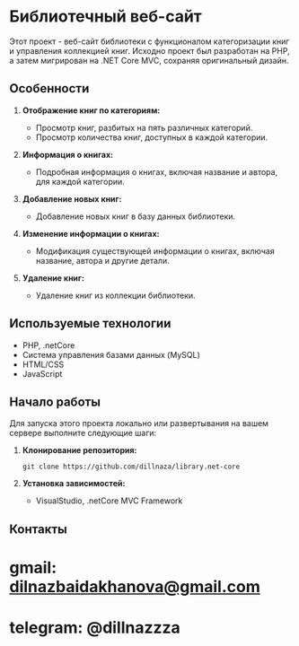 # Библиотечный веб-сайт

Этот проект - веб-сайт библиотеки с функционалом категоризации книг и управления коллекцией книг. Исходно проект был разработан на PHP, а затем мигрирован на .NET Core MVC, сохраняя оригинальный дизайн.

## Особенности

1. **Отображение книг по категориям:**
   - Просмотр книг, разбитых на пять различных категорий.
   - Просмотр количества книг, доступных в каждой категории.

2. **Информация о книгах:**
   - Подробная информация о книгах, включая название и автора, для каждой категории.

3. **Добавление новых книг:**
   - Добавление новых книг в базу данных библиотеки.

4. **Изменение информации о книгах:**
   - Модификация существующей информации о книгах, включая название, автора и другие детали.

5. **Удаление книг:**
   - Удаление книг из коллекции библиотеки.

## Используемые технологии

- PHP, .netCore
- Система управления базами данных (MySQL)
- HTML/CSS
- JavaScript

## Начало работы

Для запуска этого проекта локально или развертывания на вашем сервере выполните следующие шаги:

1. **Клонирование репозитория:**
   ```
   git clone https://github.com/dillnaza/library.net-core
   ```

2. **Установка зависимостей:**
   - VisualStudio, .netCore MVC Framework

## Контакты

# gmail: dilnazbaidakhanova@gmail.com
# telegram: @dillnazzza
